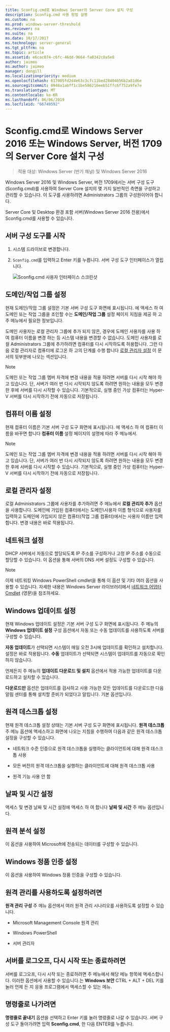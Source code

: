 ```yaml
---
title: Sconfig.cmd로 Windows Server의 Server Core 설치 구성
description: Sconfig.cmd 사용 방법 설명
ms.custom: na
ms.prod: windows-server-threshold
ms.reviewer: na
ms.suite: na
ms.date: 10/17/2017
ms.technology: server-general
ms.tgt_pltfrm: na
ms.topic: article
ms.assetid: e6cac074-c6fc-46dd-9664-fa0342c0a5e8
author: jaimeo
ms.author: jaimeo
manager: dongill
ms.localizationpriority: medium
ms.openlocfilehash: 617005fd2d4e63c3cfc11bed28404656b2a81d6e
ms.sourcegitcommit: 0948a1abff1c1be506216eeb51ffc6f752a9fe7e
ms.translationtype: MT
ms.contentlocale: ko-KR
ms.lasthandoff: 06/06/2019
ms.locfileid: "66749592"
---
```

# <a name="configure-a-server-core-installation-of-windows-server-2016-or-windows-server-version-1709-with-sconfigcmd"></a>Sconfig.cmd로 Windows Server 2016 또는 Windows Server, 버전 1709의 Server Core 설치 구성

> 적용 대상: Windows Server (반기 채널) 및 Windows Server 2016

Windows Server 2016 및 Windows Server, 버전 1709에서는 서버 구성 도구(Sconfig.cmd)를 사용하여 Server Core 설치의 몇 가지 일반적인 측면을 구성하고 관리할 수 있습니다. 이 도구를 사용하려면 Administrators 그룹의 구성원이어야 합니다.

Server Core 및 Desktop 환경 포함 서버(Windows Server 2016 전용)에서 Sconfig.cmd를 사용할 수 있습니다.

## <a name="start-the-server-configuration-tool"></a>서버 구성 도구를 시작

1. 시스템 드라이브로 변경합니다.

2. `Sconfig.cmd`를 입력하고 Enter 키를 누릅니다. 서버 구성 도구 인터페이스가 열립니다.

    ![Sconfig.cmd 사용자 인터페이스 스크린샷](media/mainsconfigpage.png)

## <a name="domainworkgroup-settings"></a>도메인/작업 그룹 설정

현재 도메인/작업 그룹 설정은 기본 서버 구성 도구 화면에 표시됩니다. 에 액세스 하 여 도메인 또는 작업 그룹을 조인할 수는 **도메인/작업 그룹** 설정 페이지 지침을 제공 하 고 주 메뉴에서 필요한 정보입니다.

도메인 사용자는 로컬 관리자 그룹에 추가 되지 않은, 경우에 도메인 사용자를 사용 하 여 컴퓨터 이름을 변경 하는 등 시스템 내용을 변경할 수 없습니다. 도메인 사용자를 로컬 Administrators 그룹에 추가하려면 컴퓨터를 다시 시작하도록 허용합니다. 그런 다음 로컬 관리자로 컴퓨터에 로그온 하 고의 단계를 수행 합니다 [로컬 관리자 설정](#local-administrator-settings) 이 문서의 뒷부분에 나오는 섹션입니다.

> [!NOTE]
> 도메인 또는 작업 그룹 멤버 자격에 변경 내용을 적용 하려면 서버를 다시 시작 해야 하 고 있습니다. 단, 서버가 여러 번 다시 시작되지 않도록 하려면 원하는 내용을 모두 변경한 후에 서버를 다시 시작할 수 있습니다. 기본적으로, 실행 중인 가상 컴퓨터는 Hyper-V 서버를 다시 시작하기 전에 자동으로 저장됩니다.

## <a name="computer-name-settings"></a>컴퓨터 이름 설정

현재 컴퓨터 이름은 기본 서버 구성 도구 화면에 표시됩니다. 에 액세스 하 여 컴퓨터 이름을 바꾸면 합니다 **컴퓨터 이름** 설정 페이지의 설명에 따라 주 메뉴에서.

> [!NOTE]
> 도메인 또는 작업 그룹 멤버 자격에 변경 내용을 적용 하려면 서버를 다시 시작 해야 하 고 있습니다. 단, 서버가 여러 번 다시 시작되지 않도록 하려면 원하는 내용을 모두 변경한 후에 서버를 다시 시작할 수 있습니다. 기본적으로, 실행 중인 가상 컴퓨터는 Hyper-V 서버를 다시 시작하기 전에 자동으로 저장됩니다.

## <a name="local-administrator-settings"></a>로컬 관리자 설정

로컬 Administrators 그룹에 사용자를 추가하려면 주 메뉴에서 **로컬 관리자 추가** 옵션을 사용합니다. 도메인에 가입된 컴퓨터에서는 도메인\사용자 이름 형식으로 사용자를 입력하고 도메인에 가입되지 않은 컴퓨터(작업 그룹 컴퓨터)에서는 사용자 이름만 입력합니다. 변경 내용은 바로 적용됩니다.

## <a name="network-settings"></a>네트워크 설정

DHCP 서버에서 자동으로 할당되도록 IP 주소를 구성하거나 고정 IP 주소를 수동으로 할당할 수 있습니다. 이 옵션을 통해 서버의 DNS 서버 설정도 구성할 수 있습니다.

> [!NOTE]
> 이제 네트워킹 Windows PowerShell cmdlet을 통해 이 옵션 및 기타 여러 옵션을 사용할 수 있습니다. 자세한 내용은 Windows Server 라이브러리에서 [네트워크 어댑터 Cmdlet](https://docs.microsoft.com/powershell/module/netadapter/?view=win10-ps) (영문)을 참조하세요.

## <a name="windows-update-settings"></a>Windows 업데이트 설정

현재 Windows 업데이트 설정은 기본 서버 구성 도구 화면에 표시됩니다. 주 메뉴의 **Windows 업데이트 설정** 구성 옵션에서 자동 또는 수동 업데이트를 사용하도록 서버를 구성할 수 있습니다.

**자동 업데이트**가 선택되면 시스템이 매일 오전 3시에 업데이트를 확인하고 설치합니다. 설정은 바로 적용됩니다. **수동** 업데이트가 선택되면 시스템이 업데이트를 자동으로 확인하지 않습니다.

언제든지 주 메뉴의 **업데이트 다운로드 및 설치** 옵션에서 적용 가능한 업데이트를 다운로드하고 설치할 수 있습니다.

**다운로드만** 옵션은 업데이트를 검사하고 사용 가능한 모든 업데이트를 다운로드한 다음 알림 센터를 통해 설치할 준비가 되었다고 알립니다. 기본 옵션입니다.

## <a name="remote-desktop-settings"></a>원격 데스크톱 설정

현재 원격 데스크톱 설정 상태는 기본 서버 구성 도구 화면에 표시됩니다. **원격 데스크톱** 주 메뉴 옵션에 액세스하고 화면에 나오는 지침을 수행하여 다음과 같은 원격 데스크톱 설정을 구성할 수 있습니다.

- 네트워크 수준 인증으로 원격 데스크톱을 실행하는 클라이언트에 대해 원격 데스크톱 사용

- 모든 버전의 원격 데스크톱을 실행하는 클라이언트에 대해 원격 데스크톱 사용

- 원격 기능 사용 안 함

## <a name="date-and-time-settings"></a>날짜 및 시간 설정

액세스 및 변경 날짜 및 시간 설정에 액세스 하 여 합니다 **날짜 및 시간** 주 메뉴 옵션입니다.

## <a name="telemetry-settings"></a>원격 분석 설정

이 옵션을 사용하여 Microsoft에 전송되는 데이터를 구성할 수 있습니다.

## <a name="windows-activation-settings"></a>Windows 정품 인증 설정

이 옵션을 사용하여 Windows 정품 인증을 구성할 수 있습니다.

## <a name="to-enable-remote-management"></a>원격 관리를 사용하도록 설정하려면

**원격 관리 구성** 주 메뉴 옵션에서 여러 원격 관리 시나리오를 사용하도록 설정할 수 있습니다.

- Microsoft Management Console 원격 관리

- Windows PowerShell

- 서버 관리자  

## <a name="to-log-off-restart-or-shut-down-the-server"></a>서버를 로그오프, 다시 시작 또는 종료하려면

서버를 로그오프, 다시 시작 또는 종료하려면 주 메뉴에서 해당 메뉴 항목에 액세스합니다. 이러한 옵션에서 사용할 수 있습니다.는 **Windows 보안** CTRL + ALT + DEL 키를 눌러 언제 든 지 응용 프로그램에서 액세스할 수 있는 메뉴.  

## <a name="to-exit-to-the-command-line"></a>명령줄로 나가려면
  
**명령줄로 끝내기** 옵션을 선택하고 Enter 키를 눌러 명령줄로 나갈 수 있습니다. 서버 구성 도구 돌아가려면 입력 **Sconfig.cmd**, 한 다음 ENTER를 누릅니다.
